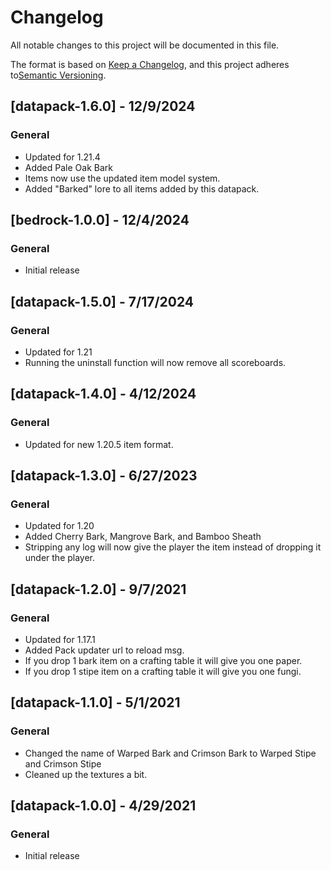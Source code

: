 # Changelog

All notable changes to this project will be documented in this file.

The format is based on [Keep a Changelog](https://keepachangelog.com/en/1.0.0/), and this project adheres to[Semantic Versioning](https://semver.org/spec/v2.0.0.html).

## [datapack-1.6.0] - 12/9/2024

### General

- Updated for 1.21.4
- Added Pale Oak Bark
- Items now use the updated item model system.
- Added "Barked" lore to all items added by this datapack.

## [bedrock-1.0.0] - 12/4/2024

### General

- Initial release

## [datapack-1.5.0] - 7/17/2024

### General

- Updated for 1.21
- Running the uninstall function will now remove all scoreboards.

## [datapack-1.4.0] - 4/12/2024

### General

- Updated for new 1.20.5 item format.

## [datapack-1.3.0] - 6/27/2023

### General

- Updated for 1.20
- Added Cherry Bark, Mangrove Bark, and Bamboo Sheath
- Stripping any log will now give the player the item instead of dropping it under the player.

## [datapack-1.2.0] - 9/7/2021

### General

- Updated for 1.17.1
- Added Pack updater url to reload msg.
- If you drop 1 bark item on a crafting table it will give you one paper.
- If you drop 1 stipe item on a crafting table it will give you one fungi.

## [datapack-1.1.0] - 5/1/2021

### General

- Changed the name of Warped Bark and Crimson Bark to Warped Stipe and Crimson Stipe
- Cleaned up the textures a bit.

## [datapack-1.0.0] - 4/29/2021

### General

- Initial release
